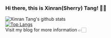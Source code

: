 ### Hi there, this is Xinran(Sherry) Tang! 👋🏻

![Xinran Tang's github stats](https://github-readme-stats.vercel.app/api?username=XinranTang&show_icons=true&count_private=true&hide=prs)<br>
[![Top Langs](https://github-readme-stats.vercel.app/api/top-langs/?username=XinranTang&layout=compact)](https://github.com/anuraghazra/github-readme-stats)<br>
Visit my blog for more information 👉🏻 &nbsp; <a href="https://xinrantang.github.io"></a>

